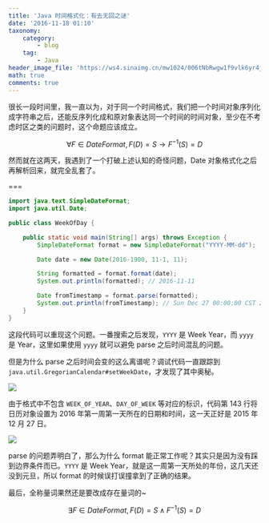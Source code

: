 ```yaml
---
title: 'Java 时间格式化：有去无回之谜'
date: '2016-11-18 01:10'
taxonomy:
    category:
        - blog
    tag:
        - Java
header_image_file: 'https://ws4.sinaimg.cn/mw1024/006tNbRwgw1f9vlk6yr4jj31jk0rsgs7.jpg'
math: true
comments: true
---
```


很长一段时间里，我一直以为，对于同一个时间格式，我们把一个时间对象序列化成字符串之后，还能反序列化成和原对象表达同一个时间的时间对象，至少在不考虑时区之类的问题时，这个命题应该成立。

$$
\forall F \in DateFormat, F(D)=S \rightarrow F^{-1}(S)=D
$$

然而就在这两天，我遇到了一个打破上述认知的奇怪问题，Date 对象格式化之后再解析回来，就完全乱套了。

===

```java
import java.text.SimpleDateFormat;
import java.util.Date;

public class WeekOfDay {

    public static void main(String[] args) throws Exception {
        SimpleDateFormat format = new SimpleDateFormat("YYYY-MM-dd");

        Date date = new Date(2016-1900, 11-1, 11);

        String formatted = format.format(date);
        System.out.println(formatted); // 2016-11-11

        Date fromTimestamp = format.parse(formatted);
        System.out.println(fromTimestamp); // Sun Dec 27 00:00:00 CST 2015
    }
}
```

这段代码可以重现这个问题。一番搜索之后发现，`YYYY` 是 Week Year，而 `yyyy` 是 Year，这里如果使用 `yyyy` 就可以避免 parse 之后时间混乱的问题。

但是为什么 parse 之后时间会变的这么离谱呢？调试代码一直跟踪到 `java.util.GregorianCalendar#setWeekDate`，才发现了其中奥秘。

![](https://ws4.sinaimg.cn/large/006tNbRwgw1f9vl94cztjj30no0aidhc.jpg)

由于格式中不包含 `WEEK_OF_YEAR`、`DAY_OF_WEEK` 等对应的标识，代码第 143 行将日历对象设置为 2016 年第一周第一天所在的日期和时间，这一天正好是 2015 年 12 月 27 日。

![](https://ws2.sinaimg.cn/large/006tNbRwgw1f9vld0bkefj30pz06pt92.jpg)

parse 的问题弄明白了，那么为什么 format 能正常工作呢？其实只是因为没有踩到边界条件而已。`YYYY` 是 Week Year，就是这一周第一天所处的年份，这几天还没到元旦，所以 format 的时候误打误撞拿到了正确的结果。

最后，全称量词果然还是要改成存在量词的~

$$
\exists F\in DateFormat, F(D)=S \wedge F^{-1}(S)=D
$$


